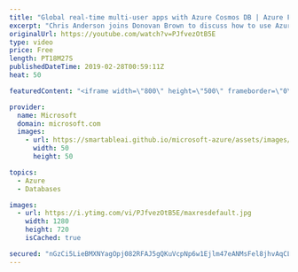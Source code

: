 ```yaml
---
title: "Global real-time multi-user apps with Azure Cosmos DB | Azure Friday"
excerpt: "Chris Anderson joins Donovan Brown to discuss how to use Azure Cosmos DB and other great Azure services to build a highly-scalable, real-time, collaborative application. You'll see techniques for using the Azure Cosmos DB change feed in both Azure Functions and SignalR applications. We also briefly touch"
originalUrl: https://youtube.com/watch?v=PJfvezOtB5E
type: video
price: Free
length: PT18M27S
publishedDateTime: 2019-02-28T00:59:11Z
heat: 50

featuredContent: "<iframe width=\"800\" height=\"500\" frameborder=\"0\" src=\"https://www.youtube.com/embed/PJfvezOtB5E\" allow=\"accelerometer; autoplay; encrypted-media; gyroscope; picture-in-picture\" allowfullscreen></iframe>"

provider:
  name: Microsoft
  domain: microsoft.com
  images:
    - url: https://smartableai.github.io/microsoft-azure/assets/images/organizations/microsoft.com-50x50.jpg
      width: 50
      height: 50

topics:
  - Azure
  - Databases

images:
  - url: https://i.ytimg.com/vi/PJfvezOtB5E/maxresdefault.jpg
    width: 1280
    height: 720
    isCached: true

secured: "nGzCi5LieBMXNYagOpj082RFAJ5gQKuVcpNp6w1Ejlm47eANMsFel8jhvAqCLdyrrJra5leCzxMSJeieWoAQpuOBx7+nABtj5cW+EsYzve3caqF4pepEF4qNBEuNTYDGNL1fDlBLv7ULFCsGjq2URVbIEWlxl8Je0nMjgJDpcjZiGGR3OXdsT46mycWUs6RrlTnSXVTAQeHRTXFGNfWjvDzxfFaqQSh2h1x0HdfXiGEL5KXX/CL4yCDq++O/NHVgSrVfAvx1Mv6DmXKGpRflulwFhxM5rsckNzE6cFJGzxxuXlf9/+xKXCamLl8C/QNIm7N4EXF8bABRyb0RpEsfZ1KpSlfQuC7KW5JvYk1ZlzeF134EQzNyeaS88xj9IXoz0xpwWM1qbbog61/ZqQpDesSIqZBCVjNIuvqoEWyhewI=;Dz5ki+MQNMH10OjFxzD6Kg=="
---
```


